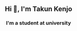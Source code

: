 <!-- <img align="left" width="400" src="https://github.githubassets.com/images/modules/profile/profile-first-repo.svg" /> -->
<!-- <img align="right" width="64" src="https://img.icons8.com/color/48/vietnam-circular.png" /> -->

<h2 align="center">Hi 👋, I'm Takun Kenjo</h2>
<p align="center">
  <h3 align="center">I'm a student at university </h3>
</p>

<br />

